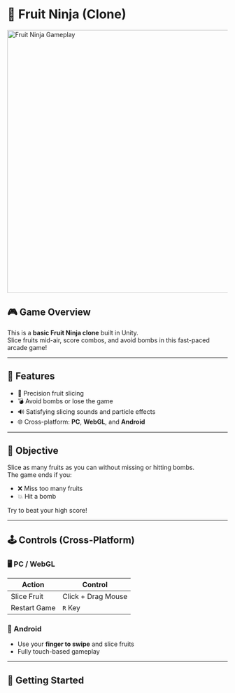 # 🍉 Fruit Ninja (Clone)

<img src="Assets/Images/fruitninja_preview.jpg" alt="Fruit Ninja Gameplay" width="600"/>

## 🎮 Game Overview

This is a **basic Fruit Ninja clone** built in Unity.  
Slice fruits mid-air, score combos, and avoid bombs in this fast-paced arcade game!

---

## 🍌 Features

- 🎯 Precision fruit slicing
- 💣 Avoid bombs or lose the game
- 🔊 Satisfying slicing sounds and particle effects
- 🌐 Cross-platform: **PC**, **WebGL**, and **Android**

---

## 🎯 Objective

Slice as many fruits as you can without missing or hitting bombs.  
The game ends if you:

- ❌ Miss too many fruits
- 💥 Hit a bomb

Try to beat your high score!

---

## 🕹️ Controls (Cross-Platform)

### 🖥️ PC / WebGL

| Action         | Control           |
|----------------|-------------------|
| Slice Fruit    | Click + Drag Mouse |
| Restart Game   | `R` Key            |

### 📱 Android

- Use your **finger to swipe** and slice fruits
- Fully touch-based gameplay

---

## 🚀 Getting Started
